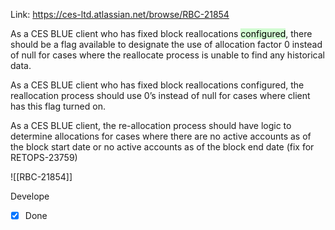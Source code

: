 Link:  https://ces-ltd.atlassian.net/browse/RBC-21854

As a CES BLUE client who has fixed block reallocations <mark style="background: #BBFABBA6;">configured</mark>, there should be a flag available to designate the use of allocation factor 0 instead of null for cases where the reallocate process is unable to find any historical data.

As a CES BLUE client who has fixed block reallocations configured, the reallocation process should use 0’s instead of null for cases where client has this flag turned on.

As a CES BLUE client, the re-allocation process should have logic to determine allocations for cases where there are no active accounts as of the block start date or no active accounts as of the block end date (fix for RETOPS-23759)

![[RBC-21854]]


Develope 
- [x] Done